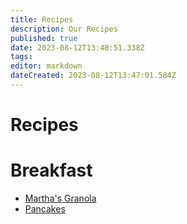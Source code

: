 ```yaml
---
title: Recipes
description: Our Recipes
published: true
date: 2023-08-12T13:48:51.338Z
tags: 
editor: markdown
dateCreated: 2023-08-12T13:47:01.584Z
---
```


# Recipes

# Breakfast
* [Martha's Granola](/recipes/breakfast/marthas-granola.md)
* [Pancakes](/recipes/breakfast/pancakes.md)
